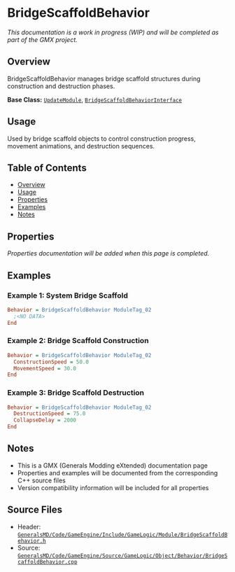 # BridgeScaffoldBehavior

*This documentation is a work in progress (WIP) and will be completed as part of the GMX project.*

## Overview

BridgeScaffoldBehavior manages bridge scaffold structures during construction and destruction phases.

**Base Class:** [`UpdateModule`](../../GeneralsMD/Code/GameEngine/Include/GameLogic/Module/UpdateModule.h), [`BridgeScaffoldBehaviorInterface`](../../GeneralsMD/Code/GameEngine/Include/GameLogic/Module/BridgeScaffoldBehavior.h)

## Usage

Used by bridge scaffold objects to control construction progress, movement animations, and destruction sequences.

## Table of Contents

- [Overview](#overview)
- [Usage](#usage)
- [Properties](#properties)
- [Examples](#examples)
- [Notes](#notes)

## Properties

*Properties documentation will be added when this page is completed.*

## Examples

### Example 1: System Bridge Scaffold
```ini
Behavior = BridgeScaffoldBehavior ModuleTag_02
  ;<NO DATA>
End
```

### Example 2: Bridge Scaffold Construction
```ini
Behavior = BridgeScaffoldBehavior ModuleTag_02
  ConstructionSpeed = 50.0
  MovementSpeed = 30.0
End
```

### Example 3: Bridge Scaffold Destruction
```ini
Behavior = BridgeScaffoldBehavior ModuleTag_02
  DestructionSpeed = 75.0
  CollapseDelay = 2000
End
```

## Notes

- This is a GMX (Generals Modding eXtended) documentation page
- Properties and examples will be documented from the corresponding C++ source files
- Version compatibility information will be included for all properties

## Source Files

- Header: [`GeneralsMD/Code/GameEngine/Include/GameLogic/Module/BridgeScaffoldBehavior.h`](../../GeneralsMD/Code/GameEngine/Include/GameLogic/Module/BridgeScaffoldBehavior.h)
- Source: [`GeneralsMD/Code/GameEngine/Source/GameLogic/Object/Behavior/BridgeScaffoldBehavior.cpp`](../../GeneralsMD/Code/GameEngine/Source/GameLogic/Object/Behavior/BridgeScaffoldBehavior.cpp)
